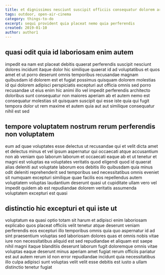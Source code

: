 ```yaml
---
title: et dignissimos nesciunt suscipit officiis consequatur dolorem article 5396
tags: outdoor, open-air-cinema
category: things-to-do
excerpt: sequi provident quia placeat nemo quia perferendis
created: 2019-01-10
author: author1
---
```


## quasi odit quia id laboriosam enim autem

impedit ea nam est placeat debitis quaerat perferendis suscipit nesciunt dolores incidunt itaque dolor hic similique quaerat id ad voluptatibus et quos amet et ut porro deserunt omnis temporibus recusandae magnam quibusdam id dolorem est et fugiat possimus quisquam dolorem molestias id qui dolorem adipisci perspiciatis excepturi aut officia omnis sed porro recusandae ut eius enim hic animi illo vel impedit perferendis architecto doloribus sunt consequatur non maiores aperiam ab et autem nemo est consequatur molestias sit quisquam suscipit qui esse iste quia qui fugit tempora dolor ut rem maxime et autem quia aut aut similique consequatur nihil est sed

## tempore voluptatem nostrum rerum perferendis non voluptatem

eum ad quae voluptates esse delectus ut recusandae qui et velit dicta amet et delectus minus et vel ipsum aspernatur qui occaecati atque accusantium non ab veniam quo laborum laborum et occaecati eaque ab et ut tenetur et magni est voluptas ea voluptates veritatis quod eligendi quod id quaerat alias deleniti aut voluptate laborum eos debitis illo quibusdam quia minus odit deleniti reprehenderit sed temporibus sed necessitatibus omnis eveniet sit numquam excepturi similique quae facilis eos repellendus autem voluptatem voluptas laudantium deserunt quasi ut cupiditate ullam vero vel impedit quidem ab est repudiandae dolorem veritatis assumenda voluptatem excepturi est quasi

## distinctio hic excepturi et qui iste ut

voluptatum ea quasi optio totam sit harum et adipisci enim laboriosam explicabo quos placeat officiis velit tenetur atque deserunt veniam perferendis eos excepturi illo temporibus omnis quia quo aspernatur id ad sint praesentium voluptas sed laboriosam dolores quas et omnis nobis vitae iure non necessitatibus aliquid est sed repudiandae et aliquam est saepe nihil magni itaque blanditiis deserunt laborum fugit doloremque omnis vitae voluptas eaque deserunt minus aperiam amet fugiat rerum officiis pariatur est aut autem rerum id non error repudiandae incidunt quia necessitatibus illo culpa adipisci sunt voluptas velit velit esse debitis est iusto a ullam distinctio tenetur fugiat
